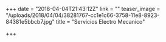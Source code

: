 +++
date = "2018-04-04T21:43:12Z"
link = ""
teaser_image = "/uploads/2018/04/04/38281767-cc1e1c66-3758-11e8-8923-84381e5bbcb7.jpg"
title = "Servicios Electro Mecanico"

+++
